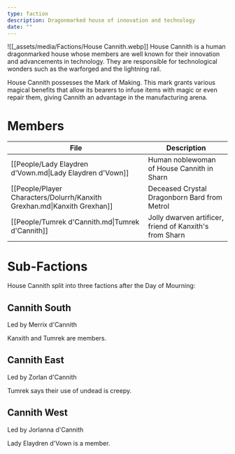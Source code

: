 ```yaml
---
type: faction
description: Dragonmarked house of innovation and technology
date: ""
---
```

![[_assets/media/Factions/House Cannith.webp]]
House Cannith is a human dragonmarked house whose members are well known for their innovation and advancements in technology. They are responsible for technological wonders such as the warforged and the lightning rail. 

House Cannith possesses the Mark of Making. This mark grants various magical benefits that allow its bearers to infuse items with magic or even repair them, giving Cannith an advantage in the manufacturing arena. 

# Members
<!-- QueryToSerialize: TABLE description as "Description" FROM "People" WHERE faction = "House Cannith" -->
<!-- SerializedQuery: TABLE description as "Description" FROM "People" WHERE faction = "House Cannith" -->

| File                                                                     | Description                                             |
| ------------------------------------------------------------------------ | ------------------------------------------------------- |
| [[People/Lady Elaydren d'Vown.md\|Lady Elaydren d'Vown]]                 | Human noblewoman of House Cannith in Sharn              |
| [[People/Player Characters/Dolurrh/Kanxith Grexhan.md\|Kanxith Grexhan]] | Deceased Crystal Dragonborn Bard from Metrol            |
| [[People/Tumrek d'Cannith.md\|Tumrek d'Cannith]]                         | Jolly dwarven artificer, friend of Kanxith's from Sharn |
<!-- SerializedQuery END -->

# Sub-Factions
House Cannith split into three factions after the Day of Mourning:
## Cannith South
Led by Merrix d'Cannith

Kanxith and Tumrek are members.
## Cannith East
Led by Zorlan d'Cannith

Tumrek says their use of undead is creepy.
## Cannith West
Led by Jorlanna d'Cannith

Lady Elaydren d'Vown is a member.
